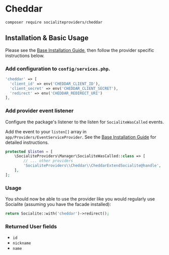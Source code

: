 # Cheddar

```bash
composer require socialiteproviders/cheddar
```

## Installation & Basic Usage

Please see the [Base Installation Guide](https://socialiteproviders.com/usage/), then follow the provider specific instructions below.

### Add configuration to `config/services.php`.

```php
'cheddar' => [    
  'client_id' => env('CHEDDAR_CLIENT_ID'),  
  'client_secret' => env('CHEDDAR_CLIENT_SECRET'),  
  'redirect' => env('CHEDDAR_REDIRECT_URI') 
],
```

### Add provider event listener

Configure the package's listener to the listen for `SocialiteWasCalled` events. 

Add the event to your `listen[]` array  in `app/Providers/EventServiceProvider`. See the [Base Installation Guide](https://socialiteproviders.com/usage/) for detailed instructions.

```php
protected $listen = [
    \SocialiteProviders\Manager\SocialiteWasCalled::class => [
        // ... other providers
        'SocialiteProviders\\Cheddar\\CheddarExtendSocialite@handle',
    ],
];
```

### Usage

You should now be able to use the provider like you would regularly use Socialite (assuming you have the facade installed):

```php
return Socialite::with('cheddar')->redirect();
```

### Returned User fields

- ``id``
- ``nickname``
- ``name``
